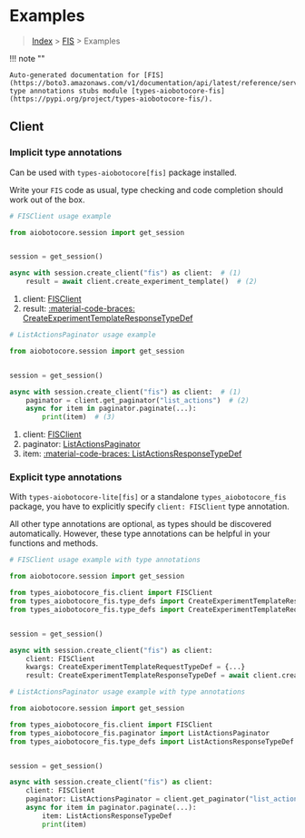 # Examples

> [Index](../README.md) > [FIS](./README.md) > Examples

!!! note ""

    Auto-generated documentation for [FIS](https://boto3.amazonaws.com/v1/documentation/api/latest/reference/services/fis.html#fis)
    type annotations stubs module [types-aiobotocore-fis](https://pypi.org/project/types-aiobotocore-fis/).

## Client

### Implicit type annotations

Can be used with `types-aiobotocore[fis]` package installed.

Write your `FIS` code as usual,
type checking and code completion should work out of the box.



```python
# FISClient usage example

from aiobotocore.session import get_session


session = get_session()

async with session.create_client("fis") as client:  # (1)
    result = await client.create_experiment_template()  # (2)
```

1. client: [FISClient](./client.md)
2. result: [:material-code-braces: CreateExperimentTemplateResponseTypeDef](./type_defs.md#createexperimenttemplateresponsetypedef) 



```python
# ListActionsPaginator usage example

from aiobotocore.session import get_session


session = get_session()

async with session.create_client("fis") as client:  # (1)
    paginator = client.get_paginator("list_actions")  # (2)
    async for item in paginator.paginate(...):
        print(item)  # (3)
```

1. client: [FISClient](./client.md)
2. paginator: [ListActionsPaginator](./paginators.md#listactionspaginator)
3. item: [:material-code-braces: ListActionsResponseTypeDef](./type_defs.md#listactionsresponsetypedef) 




### Explicit type annotations

With `types-aiobotocore-lite[fis]`
or a standalone `types_aiobotocore_fis` package, you have to explicitly specify
`client: FISClient` type annotation.

All other type annotations are optional, as types should be discovered automatically.
However, these type annotations can be helpful in your functions and methods.


```python
# FISClient usage example with type annotations

from aiobotocore.session import get_session

from types_aiobotocore_fis.client import FISClient
from types_aiobotocore_fis.type_defs import CreateExperimentTemplateResponseTypeDef
from types_aiobotocore_fis.type_defs import CreateExperimentTemplateRequestTypeDef


session = get_session()

async with session.create_client("fis") as client:
    client: FISClient
    kwargs: CreateExperimentTemplateRequestTypeDef = {...}
    result: CreateExperimentTemplateResponseTypeDef = await client.create_experiment_template(**kwargs)
```



```python
# ListActionsPaginator usage example with type annotations

from aiobotocore.session import get_session

from types_aiobotocore_fis.client import FISClient
from types_aiobotocore_fis.paginator import ListActionsPaginator
from types_aiobotocore_fis.type_defs import ListActionsResponseTypeDef


session = get_session()

async with session.create_client("fis") as client:
    client: FISClient
    paginator: ListActionsPaginator = client.get_paginator("list_actions")
    async for item in paginator.paginate(...):
        item: ListActionsResponseTypeDef
        print(item)
```


